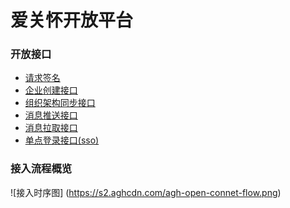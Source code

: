 爱关怀开放平台
============

### 开放接口

* [请求签名](请求签名.md)
* [企业创建接口](企业开通创建接口.md)
* [组织架构同步接口](组织架构同步接口.md)
* [消息推送接口](消息推送接口.md)
* [消息拉取接口](消息拉取接口.md)
* [单点登录接口(sso)](单点登录接口.md)


### 接入流程概览

![接入时序图]
(https://s2.aghcdn.com/agh-open-connet-flow.png)